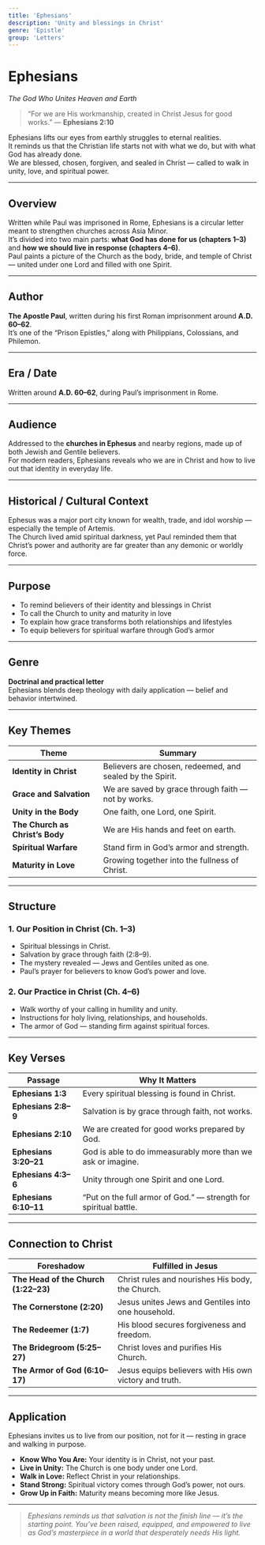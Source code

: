 ```yaml
---
title: 'Ephesians'
description: 'Unity and blessings in Christ'
genre: 'Epistle'
group: 'Letters'
---
```


# Ephesians  
*The God Who Unites Heaven and Earth*

> “For we are His workmanship, created in Christ Jesus for good works.” — **Ephesians 2:10**

Ephesians lifts our eyes from earthly struggles to eternal realities.  
It reminds us that the Christian life starts not with what we do, but with what God has already done.  
We are blessed, chosen, forgiven, and sealed in Christ — called to walk in unity, love, and spiritual power.

---

## Overview  
Written while Paul was imprisoned in Rome, Ephesians is a circular letter meant to strengthen churches across Asia Minor.  
It’s divided into two main parts: **what God has done for us (chapters 1–3)** and **how we should live in response (chapters 4–6)**.  
Paul paints a picture of the Church as the body, bride, and temple of Christ — united under one Lord and filled with one Spirit.

---

## Author  
**The Apostle Paul**, written during his first Roman imprisonment around **A.D. 60–62**.  
It’s one of the “Prison Epistles,” along with Philippians, Colossians, and Philemon.

---

## Era / Date  
Written around **A.D. 60–62**, during Paul’s imprisonment in Rome.

---

## Audience  
Addressed to the **churches in Ephesus** and nearby regions, made up of both Jewish and Gentile believers.  
For modern readers, Ephesians reveals who we are in Christ and how to live out that identity in everyday life.

---

## Historical / Cultural Context  
Ephesus was a major port city known for wealth, trade, and idol worship — especially the temple of Artemis.  
The Church lived amid spiritual darkness, yet Paul reminded them that Christ’s power and authority are far greater than any demonic or worldly force.

---

## Purpose  
- To remind believers of their identity and blessings in Christ  
- To call the Church to unity and maturity in love  
- To explain how grace transforms both relationships and lifestyles  
- To equip believers for spiritual warfare through God’s armor  

---

## Genre  
**Doctrinal and practical letter**  
Ephesians blends deep theology with daily application — belief and behavior intertwined.

---

## Key Themes  

| Theme | Summary |
|-------|----------|
| **Identity in Christ** | Believers are chosen, redeemed, and sealed by the Spirit. |
| **Grace and Salvation** | We are saved by grace through faith — not by works. |
| **Unity in the Body** | One faith, one Lord, one Spirit. |
| **The Church as Christ’s Body** | We are His hands and feet on earth. |
| **Spiritual Warfare** | Stand firm in God’s armor and strength. |
| **Maturity in Love** | Growing together into the fullness of Christ. |

---

## Structure  

### 1. Our Position in Christ (Ch. 1–3)
- Spiritual blessings in Christ.  
- Salvation by grace through faith (2:8–9).  
- The mystery revealed — Jews and Gentiles united as one.  
- Paul’s prayer for believers to know God’s power and love.  

### 2. Our Practice in Christ (Ch. 4–6)
- Walk worthy of your calling in humility and unity.  
- Instructions for holy living, relationships, and households.  
- The armor of God — standing firm against spiritual forces.  

---

## Key Verses  

| Passage | Why It Matters |
|----------|----------------|
| **Ephesians 1:3** | Every spiritual blessing is found in Christ. |
| **Ephesians 2:8–9** | Salvation is by grace through faith, not works. |
| **Ephesians 2:10** | We are created for good works prepared by God. |
| **Ephesians 3:20–21** | God is able to do immeasurably more than we ask or imagine. |
| **Ephesians 4:3–6** | Unity through one Spirit and one Lord. |
| **Ephesians 6:10–11** | “Put on the full armor of God.” — strength for spiritual battle. |

---

## Connection to Christ  

| Foreshadow | Fulfilled in Jesus |
|-------------|-------------------|
| **The Head of the Church (1:22–23)** | Christ rules and nourishes His body, the Church. |
| **The Cornerstone (2:20)** | Jesus unites Jews and Gentiles into one household. |
| **The Redeemer (1:7)** | His blood secures forgiveness and freedom. |
| **The Bridegroom (5:25–27)** | Christ loves and purifies His Church. |
| **The Armor of God (6:10–17)** | Jesus equips believers with His own victory and truth. |

---

## Application  
Ephesians invites us to live from our position, not for it — resting in grace and walking in purpose.  
- **Know Who You Are:** Your identity is in Christ, not your past.  
- **Live in Unity:** The Church is one body under one Lord.  
- **Walk in Love:** Reflect Christ in your relationships.  
- **Stand Strong:** Spiritual victory comes through God’s power, not ours.  
- **Grow Up in Faith:** Maturity means becoming more like Jesus.  

---

> *Ephesians reminds us that salvation is not the finish line — it’s the starting point. You’ve been raised, equipped, and empowered to live as God’s masterpiece in a world that desperately needs His light.*
